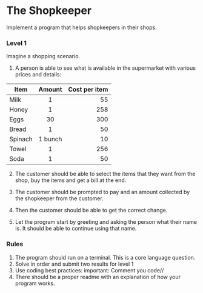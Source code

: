# The Shopkeeper

Implement a program that helps shopkeepers in their shops.

### Level 1

Imagine a shopping scenario. 

1. A person is able to see what is available in the supermarket with various prices and details:

| Item     | Amount | Cost per item |
| -------- |:------:| ----:|
| Milk     | 1      | 55   |
| Honey    | 1      | 258  |
| Eggs     | 30     | 300  |
| Bread    | 1      | 50   |
| Spinach  | 1 bunch |  10  |
| Towel    | 1      | 256  |
| Soda     | 1      | 50   |



2. The customer should be able to select the items that they want from the shop, buy the items and get a bill at the end.

3. The customer should be prompted to pay and an amount collected by the shopkeeper from the customer.

4. Then the customer should be able to get the correct change.

5. Let the program start by greeting and asking the person what their name is. It should be able to continue using that name.


### Rules
1. The program should run on a terminal. This is a core language question.
2. Solve in order and submit two results for level 1
3. Use coding best practices:
    important: Comment you code//
4. There should be a proper readme with an explanation of how your program works.






